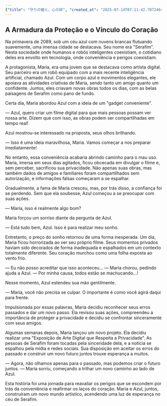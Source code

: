 ```yaml
---
{"title": "守りの鎧と、心の絆", "created_at": "2025-07-14T07:11:42.707246+09:00", "pattern_id": 9, "pattern_name": "ドラえもん型", "year": 2089}
---
```


## A Armadura da Proteção e o Vínculo do Coração

Na primavera de 2089, sob um céu azul com nuvens brancas flutuando suavemente, uma imensa cidade se destacava. Seu nome era "Serafim". Nesta sociedade onde humanos e robôs inteligentes coexistiam, o cotidiano deles era envolto em tecnologia, onde conveniência e perigos coexistiam.

A protagonista, Maria, era uma jovem que se destacava como artista digital. Seu parceiro era um robô equipado com a mais recente inteligência artificial, chamado Azul. Com um corpo azul e movimentos elegantes, ele apoiava as atividades criativas de Maria, sendo tanto um amigo quanto um confidente. Juntos, eles criavam novas obras todos os dias, com as belas paisagens de Serafim como pano de fundo.

Certa dia, Maria abordou Azul com a ideia de um "gadget conveniente". 

— Azul, quero criar um filme digital para que mais pessoas possam ver nossa arte. Dizem que com isso, as obras podem ser compartilhadas em tempo real!

Azul mostrou-se interessado na proposta, seus olhos brilhando.

— Isso é uma ideia maravilhosa, Maria. Vamos começar a nos preparar imediatamente!

No entanto, essa conveniência acabaria abrindo caminho para o mau uso. Maria, imersa em seus dias agitados, ficou obcecada em divulgar o filme e, sem perceber, sacrificou sua privacidade. Não apenas suas obras, mas também dados de amigos e familiares foram compartilhados sem autorização, e informações falsas começaram a se espalhar.

Gradualmente, a fama de Maria cresceu, mas, por trás disso, a confiança foi se perdendo. Sem que ela soubesse, Azul começou a se preocupar com suas ações.

— Maria, isso é realmente algo bom?

Maria forçou um sorriso diante da pergunta de Azul.

— Está tudo bem, Azul. Isso é para realizar meu sonho.

Entretanto, o preço do sonho retornou de uma forma inesperada. Um dia, Maria ficou horrorizada ao ver seu próprio filme. Seus momentos privados haviam sido decorados de forma inadequada e espalhados em um contexto totalmente diferente. Seu coração murchou como uma folha exposta ao vento frio.

— Eu não posso acreditar que isso aconteceu... — Maria chorou, pedindo ajuda a Azul. — Por minha causa, todos estão se machucando...!

Nesse momento, Azul estendeu sua mão gentilmente.

— Maria, você não precisa se culpar. O importante é como você agirá daqui para frente.

Impulsionada por essas palavras, Maria decidiu reconhecer seus erros passados e dar um novo passo. Ela revisou suas ações, compreendeu a importância de proteger a privacidade e decidiu se confrontar sinceramente com seus amigos.

Algumas semanas depois, Maria lançou um novo projeto. Ela decidiu realizar uma "Exposição de Arte Digital que Respeita a Privacidade". As pessoas de Serafim foram tocadas pela sinceridade dela, e a notícia se espalhou pela mídia e redes sociais. Sua disposição em aceitar os erros do passado e construir um novo futuro juntos trouxe esperança a muitos.

— Agora, não olhamos apenas para o passado, mas podemos criar o futuro juntos. — Maria sorriu, começando a trilhar um novo caminho ao lado de Azul.

Esta história foi uma jornada para reavaliar os perigos que se escondem por trás da conveniência e reafirmar os laços do coração. Maria e Azul, juntos, construíram um novo mundo artístico, acendendo uma luz de esperança no céu de Serafim.
